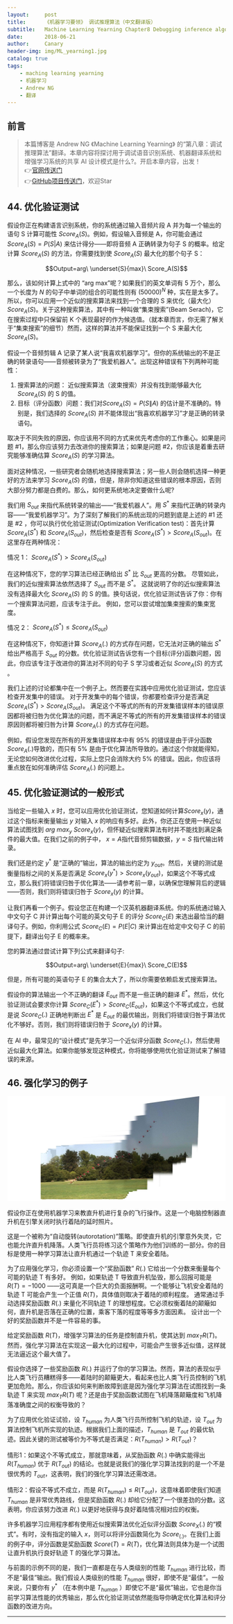 ```yaml
---
layout:     post
title:      《机器学习要领》 调试推理算法（中文翻译版）
subtitle:   Machine Learning Yearning Chapter8 Debugging inference algorithms(Chinese ver)
date:       2018-06-21
author:     Canary
header-img: img/ML_yearning1.jpg
catalog: true
tags:
    - maching learning yearning
    - 机器学习
    - Andrew NG
    - 翻译
---
```


## 前言

> 本篇博客是 Andrew NG 《Machine Learning Yearning》 的“第八章：调试推理算法”翻译。本章内容将探讨用于调试语音识别系统、机器翻译系统和增强学习系统的共享 AI 设计模式是什么?。开启本章内容，出发！   
👉[官网传送门](http://www.mlyearning.org/)<br>
👉[GitHub项目传送门](https://github.com/AlbertHG/Machine-Learning-Yearning-Chinese-ver)，欢迎Star

## 44. 优化验证测试

假设你正在构建语言识别系统，你的系统通过输入音频片段 A 并为每一个输出的语句 S 计算可能性 $Score_A(S)$。例如，假设输入音频是 A，你可能会通过 
$Score_A(S) = P(S|A)$ 
来估计得分——即将音频 A 正确转录为句子 S 的概率。给定计算  $Score_A(S)$ 的方法，你需要找到使 $Score_A(S)$ 最大化的那个句子 S：

$$Output=arg\ \underset{S}{max}\ Score_A(S)$$

那么，该如何计算上式中的 “arg max”呢？如果我们的英文单词有 5 万个，那么一个长度为 $N$ 的句子中单词的组合的可能性则有 $(50000)^N$ 种，实在是太多了。所以，你可以应用一个近似的搜索算法来找到一个合理的 S 来优化（最大化）$Score_A(S)$。关于这种搜索算法，其中有一种叫做“集束搜索”(Beam Serach)，它在搜索过程中只保留前 K 个表现最好的作为候选值。（就本章而言，你无需了解关于“集束搜索”的细节）然而，这样的算法并不能保证找到一个 S 来最大化 $Score_A(S)$。

假设一个音频剪辑 A 记录了某人说“我喜欢机器学习”。但你的系统输出的不是正确的转录语句——音频被转录为了“我爱机器人”。出现这种错误有下列两种可能性：

1.  搜索算法的问题： 近似搜索算法（波束搜索）并没有找到能够最大化 $Score_A(S)$ 的 S 的值。
2. 目标（评分函数）问题：我们对$Score_A(S) = P(S\|A)$ 的估计是不准确的。特别是，我们选择的 $Score_A(S)$ 并不能体现出“我喜欢机器学习”才是正确的转录语句。

取决于不同失败的原因，你应该用不同的方式来优先考虑你的工作重心。如果是问题 #1，那么你应该努力去改进你的搜索算法；如果是问题 #2，你应该是着重去研究能够准确估算 $Score_A(S)$ 的学习算法。

面对这种情况，一些研究者会随机地选择搜索算法；另一些人则会随机选择一种更好的方法来学习 $Score_A(S)$ 的值，但是，除非你知道这些错误的根本原因，否则大部分努力都是白费的。那么，如何更系统地决定要做什么呢?

我们用 $S_{out}$ 来指代系统转录的输出——“我爱机器人”。用 $S^{* }$ 来指代正确的转录内容——“我爱机器学习”。为了深刻了解我们的系统出现的问题到底是上述的 #1 还是 #2 ，你可以执行优化验证测试(Optimization Verification test)：首先计算 $Score_A(S^{* })$ 和 $Score_A(S_{out})$，然后检查是否有 $Score_A(S^{* }) > Score_A(S_{out})$。在这里存在两种情况：

情况 1： $Score_A(S^{* }) > Score_A(S_{out})$

在这种情况下，您的学习算法已经正确给出 $S^{* }$ 比 $S_{out}$ 更高的分数。 尽管如此，我们的近似搜索算法依然选择了 $S_{out}$ 而不是 $S^{* }$。 这就说明了你的近似搜索算法没有选择最大化 $Score_A(S)$ 的 S 的值。换句话说，优化验证测试告诉了你：你有一个搜索算法问题，应该专注于此。 例如，您可以尝试增加集束搜索的集束宽度。

情况 2： $Score_A(S^{* }) \leq  Score_A(S_{out})$

在这种情况下，你知道计算 $Score_A(.)$ 的方式存在问题，它无法对正确的输出 $S^{* }$ 给出严格高于 $S_{out}$ 的分数。优化验证测试告诉您有一个目标(评分)函数问题，因此，你应该专注于改进你的算法对不同的句子 S 学习或者近似 $Score_A(S)$ 的方式 。

我们上述的讨论都集中在一个例子上。然而要在实践中应用优化验证测试，您应该检查开发集中的错误。 对于开发集中的每个错误，你都要检查评分是否满足 $Score_A(S^{* }) > Score_A(S_{out})$。 满足这个不等式的所有的开发集错误样本的错误原因都将被归咎为优化算法的问题，而不满足不等式的所有的开发集错误样本的错误原因则都将被归咎为计算 $Score_A(.)$ 的方式存在问题。

例如，假设您发现在所有的开发集错误样本中有 95% 的错误是由于评分函数 $Score_A(.)$导致的，而只有 5% 是由于优化算法所导致的。通过这个你就能得知，无论您如何改进优化过程，实际上您只会消除大约 5% 的错误。因此，你应该将重点放在如何准确评估 $Score_A(.)$ 的问题上。

## 45. 优化验证测试的一般形式

当给定一些输入 $x$ 时，您可以应用优化验证测试，您知道如何计算$Score_x(y)$，通过这个指标来衡量输出 $y$ 对输入 $x$ 的响应有多好。此外，你还正在使用一种近似算法试图找到 $arg\ max_y\ Score_x(y)$，但怀疑近似搜索算法有时并不能找到满足条件的最大值。在我们之前的例子中， $x=A$指代音频剪辑数据，$y=S$ 指代输出转录。

我们还是约定 $y^{* }$ 是“正确的”输出，算法的输出约定为 $y_{out}$。然后，关键的测试是衡量指标之间的关系是否满足 $Score_x(y^{* }) > Score_x(y_{out})$，如果这个不等式成立，那么我们将错误归咎于优化算法——请参考前一章，以确保您理解背后的逻辑——否则，我们则将错误归咎于 $Score_x(y)$ 的计算。

让我们再看一个例子。假设您正在构建一个汉英机器翻译系统。你的系统通过输入中文句子 C 并计算出每个可能的英文句子 E 的评分 $Score_C(E)$ 来选出最恰当的翻译句子。例如，你利用公式 
$Score_C(E) = P(E|C)$ 
来计算出在给定中文句子 C 的前提下，翻译出句子 E 的概率来。

您的算法通过尝试计算下列公式来翻译句子:

$$Output=arg\ \underset{E}{max}\ Score_C(E)$$

但是，所有可能的英语句子 E 的集合太大了，所以你需要依赖启发式搜索算法。

假设你的算法输出一个不正确的翻译 $E_{out}$ 而不是一些正确的翻译 $E^{* }$。然后，优化验证测试会要求你计算 $Score_C(E^{* }) > Score_C(E_{out})$，如果这个不等式成立，也就是说 $Score_C(.)$ 正确地判断出 $E^{* }$ 是 $E_{out}$ 的最优输出，则我们将错误归咎于算法优化不够好。否则，我们则将错误归咎于 $Score_x(y)$ 的计算。

在 AI 中，最常见的“设计模式”是先学习一个近似评分函数 $Score_C(.)$，然后使用近似最大化算法。如果你能够发现这种模式，你将能够使用优化验证测试来了解错误的来源。

## 46. 强化学习的例子

![](https://raw.githubusercontent.com/AlbertHG/alberthg.github.io/master/makedown_img/20180422mlyearning/19.png)

假设你正在使用机器学习来教直升机进行复杂的飞行操作。这是一个电脑控制器直升机在引擎关闭时执行着陆的延时照片。

这是一个被称为“自动旋转(autorotation)”策略。即使直升机的引擎意外失灵，它也能允许直升机降落。人类飞行员将练习这个策略作为他们训练的一部分。你的目标是使用一种学习算法让直升机通过一个轨迹 T 来安全着陆。

为了应用强化学习，你必须设置一个“奖励函数” $R(.)$ 它给出一个分数来衡量每个可能的轨迹 T 有多好。 例如，如果轨迹 T 导致直升机坠毁，那么回报可能是 $R(T) = -1000$ ——这可真是一个巨大的负面报酬啊。一个能够让飞机安全着陆的轨迹 T 可能会产生一个正值 $R(T)$，具体值则取决于着陆的顺利程度。 通常通过手动选择奖励函数 $R(.)$ 来量化不同轨迹 T 的理想程度。它必须权衡着陆的颠簸如何，直升机是否落在正确的位置，乘客下落的程度等等多方面因素。 设计出一个好的奖励函数并不是一件容易的事。

给定奖励函数 $R(T)$，增强学习算法的任务是控制直升机，使其达到 $max_TR(T)$。然而，强化学习算法在实现这一最大化的过程中，可能会产生很多近似值，这样就无法逼近这个最大值了。

假设你选择了一些奖励函数 $R(.)$ 并运行了你的学习算法。然而，算法的表现似乎比人类飞行员糟糕得多——着陆时的颠簸更大，看起来也比人类飞行员控制的飞机更加危险。那么，你应该如何来判断故障到底是因为强化学习算法在试图找到一条轨迹 T 来实现 $max_TR(T)$ 呢？还是由于奖励函数试图在飞机降落颠簸度和飞机降落准确度之间的权衡导致的？

为了应用优化验证试验，设 $T_{human}$ 为人类飞行员所控制飞机的轨迹，设 $T_{out}$ 为算法控制飞机所实现的轨迹。根据我们上面的描述，$T_{human}$ 是 $T_{out}$ 的最优轨迹。因此关键的测试被等价为不等式是否满足：$R(T_{human}) >R(T_{out})$？

情形1：如果这个不等式成立，那就意味着，从奖励函数 $R(.)$ 中确实能得出 $R(T_{human})$ 优于 $R(T_{out})$ 的结论。也就是说我们的强化学习算法找到的是一个不是很优秀的 $T_{out}$，这表明，我们的强化学习算法还需改进。

情形2：假设不等式不成立，而是 $R(T_{human}) \leq R(T_{out})$，这意味着即使我们知道 $T_{human}$ 是非常优秀路线，但是奖励函数 $R(.)$ 却给它分配了一个很差劲的分数。这表明，你应该努力改进 $R(.)$ 以更好地获得与良好着陆情况相对应的权衡。

许多机器学习应用程序都有使用近似搜索算法优化近似评分函数 $Score_X(.)$ 的“模式”。有时，没有指定的输入 $x$，则可以将评分函数简化为 $Score_(.)$。在我们上面的例子中，评分函数是奖励函数 $Score(T)= R(T)$，优化算法则具体为是一个试图让直升机执行良好轨迹 T 的强化学习算法。

与前面的示例不同的是，我们一直都是在与人类级别的性能 $T_{human}$ 进行比较，而不是“最佳”输出。我们假设人类级别的性能 $T_{human}$ 很好，即使不是“最佳”。一般来说，只要你有 $y^{* }$ （在本例中是 $T_{human}$ ）即使它不是“最优”输出，它也是你当前学习算法性能的优秀输出，那么优化验证测试依然能指导你确定优化算法和评分函数的改进方向。

------

